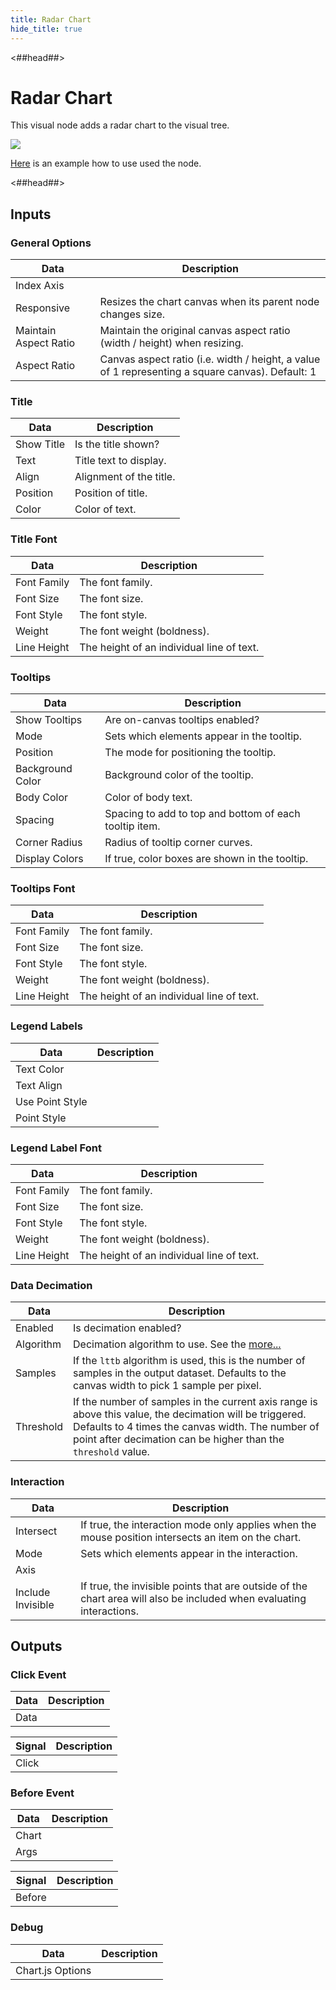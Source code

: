 ```yaml
---
title: Radar Chart
hide_title: true
---
```


<##head##>

# Radar Chart

This visual node adds a radar chart to the visual tree.

<div className="ndl-image-with-background l">

![](/library/modules/chartjs/charts/radar-chart.png)

</div>

[Here](../charts/radar) is an example how to use used the node.

<##head##>

## Inputs

<div className="ndl-table-35-65">


### General Options

| Data                                                             | Description                                                                                                                                                          |
| ---------------------------------------------------------------- | -------------------------------------------------------------------------------------------------------------------------------------------------------------------- |
| <span className="ndl-data">Index Axis</span>                     |                                                                                                                                                                      |
| <span className="ndl-data">Responsive</span>                     | Resizes the chart canvas when its parent node changes size.                                                                                                          |
| <span className="ndl-data">Maintain Aspect Ratio</span>          | Maintain the original canvas aspect ratio (width / height) when resizing.                                                                                            |
| <span className="ndl-data">Aspect Ratio</span>                   | Canvas aspect ratio (i.e. width / height, a value of 1 representing a square canvas). Default: 1                                                                     |

### Title

| Data                                                             | Description                                                                                                                                                          |
| ---------------------------------------------------------------- | -------------------------------------------------------------------------------------------------------------------------------------------------------------------- |
| <span className="ndl-data">Show Title</span>                     | Is the title shown?                                                                                                                                                  |
| <span className="ndl-data">Text</span>                           | Title text to display.                                                                                                                                               |
| <span className="ndl-data">Align</span>                          | Alignment of the title.                                                                                                                                              |
| <span className="ndl-data">Position</span>                       | Position of title.                                                                                                                                                   |
| <span className="ndl-data">Color</span>                          | Color of text.                                                                                                                                                       |

### Title Font

| Data                                                             | Description                                                                                                                                                          |
| ---------------------------------------------------------------- | -------------------------------------------------------------------------------------------------------------------------------------------------------------------- |
| <span className="ndl-data">Font Family</span>                    | The font family.                                                                                                                                                     |
| <span className="ndl-data">Font Size</span>                      | The font size.                                                                                                                                                       |
| <span className="ndl-data">Font Style</span>                     | The font style.                                                                                                                                                      |
| <span className="ndl-data">Weight</span>                         | The font weight (boldness).                                                                                                                                          |
| <span className="ndl-data">Line Height</span>                    | The height of an individual line of text.                                                                                                                            |

### Tooltips

| Data                                                             | Description                                                                                                                                                          |
| ---------------------------------------------------------------- | -------------------------------------------------------------------------------------------------------------------------------------------------------------------- |
| <span className="ndl-data">Show Tooltips</span>                  | Are on-canvas tooltips enabled?                                                                                                                                      |
| <span className="ndl-data">Mode</span>                           | Sets which elements appear in the tooltip.                                                                                                                           |
| <span className="ndl-data">Position</span>                       | The mode for positioning the tooltip.                                                                                                                                |
| <span className="ndl-data">Background Color</span>               | Background color of the tooltip.                                                                                                                                     |
| <span className="ndl-data">Body Color</span>                     | Color of body text.                                                                                                                                                  |
| <span className="ndl-data">Spacing</span>                        | Spacing to add to top and bottom of each tooltip item.                                                                                                               |
| <span className="ndl-data">Corner Radius</span>                  | Radius of tooltip corner curves.                                                                                                                                     |
| <span className="ndl-data">Display Colors</span>                 | If true, color boxes are shown in the tooltip.                                                                                                                       |

### Tooltips Font

| Data                                                             | Description                                                                                                                                                          |
| ---------------------------------------------------------------- | -------------------------------------------------------------------------------------------------------------------------------------------------------------------- |
| <span className="ndl-data">Font Family</span>                    | The font family.                                                                                                                                                     |
| <span className="ndl-data">Font Size</span>                      | The font size.                                                                                                                                                       |
| <span className="ndl-data">Font Style</span>                     | The font style.                                                                                                                                                      |
| <span className="ndl-data">Weight</span>                         | The font weight (boldness).                                                                                                                                          |
| <span className="ndl-data">Line Height</span>                    | The height of an individual line of text.                                                                                                                            |

### Legend Labels

| Data                                                             | Description                                                                                                                                                          |
| ---------------------------------------------------------------- | -------------------------------------------------------------------------------------------------------------------------------------------------------------------- |
| <span className="ndl-data">Text Color</span>                     |                                                                                                                                                                      |
| <span className="ndl-data">Text Align</span>                     |                                                                                                                                                                      |
| <span className="ndl-data">Use Point Style</span>                |                                                                                                                                                                      |
| <span className="ndl-data">Point Style</span>                    |                                                                                                                                                                      |

### Legend Label Font

| Data                                                             | Description                                                                                                                                                          |
| ---------------------------------------------------------------- | -------------------------------------------------------------------------------------------------------------------------------------------------------------------- |
| <span className="ndl-data">Font Family</span>                    | The font family.                                                                                                                                                     |
| <span className="ndl-data">Font Size</span>                      | The font size.                                                                                                                                                       |
| <span className="ndl-data">Font Style</span>                     | The font style.                                                                                                                                                      |
| <span className="ndl-data">Weight</span>                         | The font weight (boldness).                                                                                                                                          |
| <span className="ndl-data">Line Height</span>                    | The height of an individual line of text.                                                                                                                            |

### Data Decimation

| Data                                                             | Description                                                                                                                                                          |
| ---------------------------------------------------------------- | -------------------------------------------------------------------------------------------------------------------------------------------------------------------- |
| <span className="ndl-data">Enabled</span>                        | Is decimation enabled?                                                                                                                                               |
| <span className="ndl-data">Algorithm</span>                      | Decimation algorithm to use. See the [more...](https://www.chartjs.org/docs/latest/configuration/decimation.html#decimation-algorithms)                              |
| <span className="ndl-data">Samples</span>                        | If the `lttb` algorithm is used, this is the number of samples in the output dataset. Defaults to the canvas width to pick 1 sample per pixel.                       |
| <span className="ndl-data">Threshold</span>                      | If the number of samples in the current axis range is above this value, the decimation will be triggered. Defaults to 4 times the canvas width. The number of point after decimation can be higher than the `threshold` value. |

### Interaction

| Data                                                             | Description                                                                                                                                                          |
| ---------------------------------------------------------------- | -------------------------------------------------------------------------------------------------------------------------------------------------------------------- |
| <span className="ndl-data">Intersect</span>                      | If true, the interaction mode only applies when the mouse position intersects an item on the chart.                                                                  |
| <span className="ndl-data">Mode</span>                           | Sets which elements appear in the interaction.                                                                                                                       |
| <span className="ndl-data">Axis</span>                           |                                                                                                                                                                      |
| <span className="ndl-data">Include Invisible</span>              | If true, the invisible points that are outside of the chart area will also be included when evaluating interactions.                                                 |


</div>

## Outputs

<div className="ndl-table-35-65">


### Click Event

| Data                                                             | Description                                                                                                                                                          |
| ---------------------------------------------------------------- | -------------------------------------------------------------------------------------------------------------------------------------------------------------------- |
| <span className="ndl-data">Data</span>                           |                                                                                                                                                                      |

| Signal                                                           | Description                                                                                                                                                          |
| ---------------------------------------------------------------- | -------------------------------------------------------------------------------------------------------------------------------------------------------------------- |
| <span className="ndl-signal">Click</span>                        |                                                                                                                                                                      |

### Before Event

| Data                                                             | Description                                                                                                                                                          |
| ---------------------------------------------------------------- | -------------------------------------------------------------------------------------------------------------------------------------------------------------------- |
| <span className="ndl-data">Chart</span>                          |                                                                                                                                                                      |
| <span className="ndl-data">Args</span>                           |                                                                                                                                                                      |

| Signal                                                           | Description                                                                                                                                                          |
| ---------------------------------------------------------------- | -------------------------------------------------------------------------------------------------------------------------------------------------------------------- |
| <span className="ndl-signal">Before</span>                       |                                                                                                                                                                      |

### Debug

| Data                                                             | Description                                                                                                                                                          |
| ---------------------------------------------------------------- | -------------------------------------------------------------------------------------------------------------------------------------------------------------------- |
| <span className="ndl-data">Chart.js Options</span>               |                                                                                                                                                                      |


</div>
